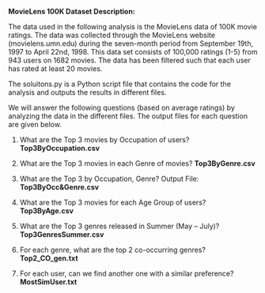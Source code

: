 **MovieLens 100K Dataset Description:**

The data used in the following analysis is the MovieLens data of 100K movie ratings. The data was collected through the MovieLens website (movielens.umn.edu) during the seven-month period from September 19th, 1997 to April 22nd, 1998. This data set consists of 100,000 ratings (1-5) from 943 users on 1682 movies. The data has been filtered such that each user has rated at least 20 movies.

The soluitons.py is a Python script file that contains the code for the analysis and outputs the results in different files.

We will answer the following questions (based on average ratings) by analyzing the data in the different files. The output files for each question are given below.

1) What are the Top 3 movies by Occupation of users? **Top3ByOccupation.csv**

2) What are the Top 3 movies in each Genre of movies? **Top3ByGenre.csv**

3) What are the Top 3 by Occupation, Genre? Output File: **Top3ByOcc&Genre.csv**

4) What are the Top 3 movies for each Age Group of users? **Top3ByAge.csv**

5) What are the Top 3 genres released in Summer (May – July)? **Top3GenresSummer.csv**

6) For each genre, what are the top 2 co-occurring genres? **Top2_CO_gen.txt**

7) For each user, can we find another one with a similar preference? **MostSimUser.txt**